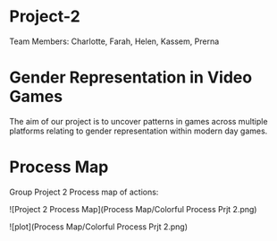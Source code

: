 # Project-2

Team Members: Charlotte, Farah, Helen, Kassem, Prerna

# Gender Representation in Video Games

The aim of our project is to uncover patterns in games across multiple platforms
relating to gender representation within modern day games. 

# Process Map

Group Project 2 Process map of actions:

![Project 2 Process Map](Process Map/Colorful Process Prjt 2.png)

![plot](Process Map/Colorful Process Prjt 2.png)


